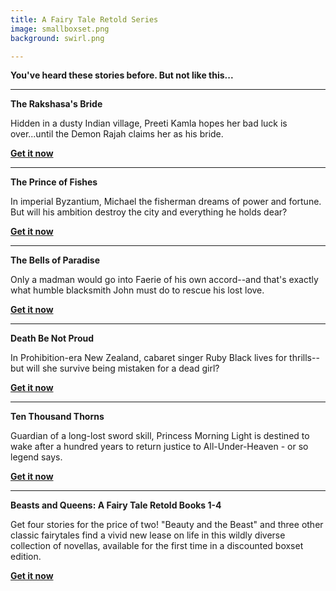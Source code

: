 ```yaml
---
title: A Fairy Tale Retold Series
image: smallboxset.png
background: swirl.png

---
```


**You've heard these stories before. But not like this...**

---

**The Rakshasa's Bride**

Hidden in a dusty Indian village, Preeti Kamla hopes her bad luck is over...until the Demon Rajah claims her as his bride.

**[Get it now](https://books2read.com/u/mZ56je)**

---

**The Prince of Fishes**

In imperial Byzantium, Michael the fisherman dreams of power and fortune. But will his ambition destroy the city and everything he holds dear?

**[Get it now](https://books2read.com/u/bMr8P7)**

---

**The Bells of Paradise**

Only a madman would go into Faerie of his own accord--and that's exactly what humble blacksmith John must do to rescue his lost love.

**[Get it now](https://books2read.com/u/bWZadG)**

---

**Death Be Not Proud**

In Prohibition-era New Zealand, cabaret singer Ruby Black lives for thrills--but will she survive being mistaken for a dead girl?

**[Get it now](https://books2read.com/u/mVZ9KA)**

---

**Ten Thousand Thorns**

Guardian of a long-lost sword skill, Princess Morning Light is destined to wake after a hundred years to return justice to All-Under-Heaven - or so legend says.

**[Get it now](https://books2read.com/u/broxWW)**

---

**Beasts and Queens: A Fairy Tale Retold Books 1-4**

Get four stories for the price of two! "Beauty and the Beast" and three other classic fairytales find a vivid new lease on life in this wildly diverse collection of novellas, available for the first time in a discounted boxset edition.

**[Get it now](https://books2read.com/u/bQBwKd)**
